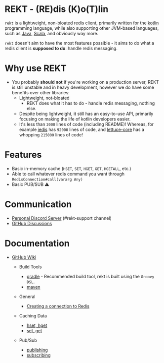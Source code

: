 # REKT - (RE)dis (K)o(T)lin
`rekt` is a lightweight, non-bloated redis client, primarily written for the [kotlin](https://kotlinlang.org/) programming language, while also supporting 
other JVM-based languages, such as [Java](https://www.java.com/en/), [Scala](https://www.scala-lang.org/), and obviously way more.

`rekt` doesn't aim to have the most features possible - it aims to do what a redis client is **supposed to do**: handle redis messaging.

# Why use REKT
* You probably **should not** if you're working on a production server, REKT is still unstable and in heavy development, however we do have some benefits over other libraries:
  * Lightweight, not-bloated
    * REKT does what it has to do - handle redis messaging, nothing else.
  * Despite being lightweight, it still has an easy-to-use API, primarily focusing on making the life of kotlin developers easier.
  * It's less than `2000` lines of code (including README)! Whereas, for example [jedis](https://github.com/redis/jedis) has `92000` lines of code, and [lettuce-core](https://github.com/lettuce-io/lettuce-core) has a whopping `215000` lines of code!

# Features
* Basic in-memory cache (`HSET`, `SET`, `HGET`, `GET`, `HGETALL`, etc.)
* Able to call whatever redis command you want through `RedisConnection#call(vararg Any)`
* Basic PUB/SUB ⚠️

# Communication
* [Personal Discord Server](https://discord.gg/Jx6sHxzF55) (#rekt-support channel)
* [GitHub Discussions](https://github.com/devrawr/rekt/discussions)

# Documentation
* [GitHub Wiki](https://github.com/devrawr/rekt/wiki)
  * Build Tools
    * [gradle](https://github.com/devrawr/rekt/wiki/gradle) - Recommended build tool, rekt is built using the `Groovy DSL`.
    * [maven](https://github.com/devrawr/rekt/wiki/gradle)

  * General
    * [Creating a connection to Redis](https://github.com/devrawr/rekt/wiki/connections)

  * Caching Data
    * [hset, hget](https://github.com/devrawr/rekt/wiki/hashset)
    * [set, get](https://github.com/devrawr/rekt/wiki/setget)

  * Pub/Sub
    * [publishing](https://github.com/devrawr/rekt/wiki/hashset)
    * [subscribing](https://github.com/devrawr/rekt/wiki/subscribing)
